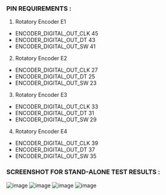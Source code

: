 ### PIN REQUIREMENTS :
1. Rotatory Encoder E1
* ENCODER_DIGITAL_OUT_CLK 45
* ENCODER_DIGITAL_OUT_DT 43
* ENCODER_DIGITAL_OUT_SW 41

2. Rotatory Encoder E2
* ENCODER_DIGITAL_OUT_CLK 27
* ENCODER_DIGITAL_OUT_DT 25
* ENCODER_DIGITAL_OUT_SW 23

3. Rotatory Encoder E3
* ENCODER_DIGITAL_OUT_CLK 33
* ENCODER_DIGITAL_OUT_DT 31
* ENCODER_DIGITAL_OUT_SW 29

4. Rotatory Encoder E4
* ENCODER_DIGITAL_OUT_CLK 39
* ENCODER_DIGITAL_OUT_DT 37
* ENCODER_DIGITAL_OUT_SW 35


### SCREENSHOT FOR STAND-ALONE TEST RESULTS :
![image](https://user-images.githubusercontent.com/72598327/119228107-111e7d80-bb2f-11eb-8920-218bba1fd533.png)
![image](https://user-images.githubusercontent.com/72598327/119228120-1bd91280-bb2f-11eb-8125-f6efd494e7d3.png)
![image](https://user-images.githubusercontent.com/72598327/119228115-17145e80-bb2f-11eb-915b-662a336ba805.png)
![image](https://user-images.githubusercontent.com/72598327/119228122-209dc680-bb2f-11eb-83c5-e4228babd979.png)

